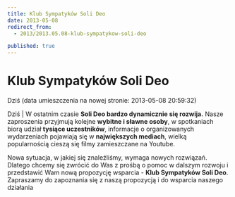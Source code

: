 ```yaml
---
title: Klub Sympatyków Soli Deo
date: 2013-05-08
redirect_from: 
  - 2013/2013.05.08-klub-sympatykow-soli-deo

published: true
---
```




# Klub Sympatyków Soli Deo

<time>Dziś (data umieszczenia na nowej stronie: 2013-05-08 20:59:32)</time>

Dziś | W ostatnim czasie **Soli Deo bardzo&nbsp;dynamicznie się&nbsp;rozwija.** Nasze zaproszenia przyjmują kolejne **wybitne i sławne osoby**, w spotkaniach biorą udział **tysiące uczestników**, informacje o organizowanych wydarzeniach pojawiają się w **największych mediach**, wielką popularnością cieszą się filmy zamieszczane na Youtube. 

Nowa sytuacja, w jakiej się znaleźliśmy, wymaga nowych rozwiązań. Dlatego chcemy się zwrócić do Was z prośbą o pomoc w dalszym rozwoju i przedstawić Wam nową propozycję wsparcia - **Klub Sympatyków Soli Deo**.
Zapraszamy do zapoznania się z naszą propozycją i do wsparcia naszego działania


<!--{{json:{"created_date":"2013-05-08 20:59:32","publish_down":"0000-00-00 00:00:00","id":"850"}}}-->